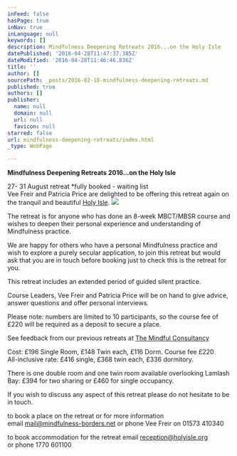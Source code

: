```yaml
---
inFeed: false
hasPage: true
inNav: true
inLanguage: null
keywords: []
description: Mindfulness Deepening Retreats 2016...on the Holy Isle
datePublished: '2016-04-28T11:47:37.385Z'
dateModified: '2016-04-28T11:46:46.836Z'
title: ''
author: []
sourcePath: _posts/2016-02-18-mindfulness-deepening-retreats.md
published: true
authors: []
publisher:
  name: null
  domain: null
  url: null
  favicon: null
starred: false
url: mindfulness-deepening-retreats/index.html
_type: WebPage

---
```

**Mindfulness Deepening Retreats 2016...on the Holy Isle**

27- 31 August retreat \*fully booked - waiting list   
Vee Freir and Patricia Price are delighted to be offering this retreat again on the tranquil and beautiful [Holy Isle][0].
![](https://the-grid-user-content.s3-us-west-2.amazonaws.com/5ab00ce3-bc7c-44f1-bc3d-9a8b8c56e3f4.JPG)

The retreat is for anyone who has done an 8-week MBCT/MBSR course and wishes to deepen their personal experience and understanding of Mindfulness practice. 

We are happy for others who have a personal Mindfulness practice and wish to explore a purely secular application, to join this retreat but would ask that you are in touch before booking just to check this is the retreat for you. 

This retreat includes an extended period of guided silent practice. 

Course Leaders, Vee Freir and Patricia Price will be on hand to give advice, answer questions and offer personal interviews. 

Please note: numbers are limited to 10 participants, so the course fee of £220 will be required as a deposit to secure a place. 

See feedback from our previous retreats at [The Mindful Consultancy][1]

Cost: £196 Single Room, £148 Twin each, £116 Dorm. Course fee £220  
All-inclusive rate: £416 single, £368 twin each, £336 dormitory. 

There is one double room and one twin room available overlooking Lamlash Bay: £394 for two sharing or £460 for single occupancy.

If you wish to discuss any aspect of this retreat please do not hesitate to be in touch. 

to book a place on the retreat or for more information   
email mail@mindfulness-borders.net or phone Vee Freir on 01573 410340

to book accommodation for the retreat email [reception@holyisle.org][2]  
or phone 1770 601100

[0]: https://en.wikipedia.org/wiki/Holy_Isle,_Firth_of_Clyde
[1]: http://www.themindfulconsultancy.co.uk/
[2]: reception@holyisle.org